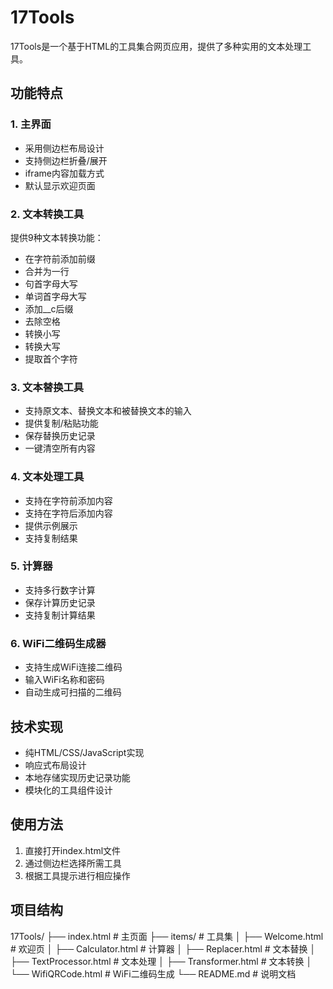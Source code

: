 # 17Tools

17Tools是一个基于HTML的工具集合网页应用，提供了多种实用的文本处理工具。

## 功能特点

### 1. 主界面
- 采用侧边栏布局设计
- 支持侧边栏折叠/展开
- iframe内容加载方式
- 默认显示欢迎页面

### 2. 文本转换工具
提供9种文本转换功能：
- 在字符前添加前缀
- 合并为一行
- 句首字母大写
- 单词首字母大写
- 添加__c后缀
- 去除空格
- 转换小写
- 转换大写
- 提取首个字符

### 3. 文本替换工具
- 支持原文本、替换文本和被替换文本的输入
- 提供复制/粘贴功能
- 保存替换历史记录
- 一键清空所有内容

### 4. 文本处理工具
- 支持在字符前添加内容
- 支持在字符后添加内容
- 提供示例展示
- 支持复制结果

### 5. 计算器
- 支持多行数字计算
- 保存计算历史记录
- 支持复制计算结果

### 6. WiFi二维码生成器
- 支持生成WiFi连接二维码
- 输入WiFi名称和密码
- 自动生成可扫描的二维码

## 技术实现
- 纯HTML/CSS/JavaScript实现
- 响应式布局设计
- 本地存储实现历史记录功能
- 模块化的工具组件设计

## 使用方法
1. 直接打开index.html文件
2. 通过侧边栏选择所需工具
3. 根据工具提示进行相应操作

## 项目结构

17Tools/
├── index.html # 主页面
├── items/ # 工具集
│ ├── Welcome.html # 欢迎页
│ ├── Calculator.html # 计算器
│ ├── Replacer.html # 文本替换
│ ├── TextProcessor.html # 文本处理
│ ├── Transformer.html # 文本转换
│ └── WifiQRCode.html # WiFi二维码生成
└── README.md # 说明文档